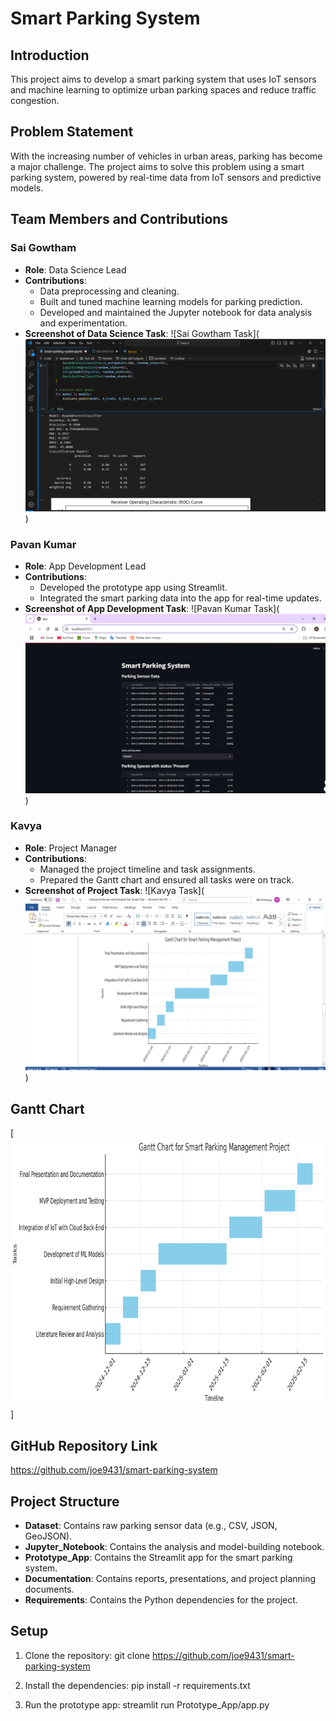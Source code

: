 # Smart Parking System

## Introduction
This project aims to develop a smart parking system that uses IoT sensors and machine learning to optimize urban parking spaces and reduce traffic congestion.

## Problem Statement
With the increasing number of vehicles in urban areas, parking has become a major challenge. The project aims to solve this problem using a smart parking system, powered by real-time data from IoT sensors and predictive models.

## Team Members and Contributions

### Sai Gowtham
- **Role**: Data Science Lead
- **Contributions**:
  - Data preprocessing and cleaning.
  - Built and tuned machine learning models for parking prediction.
  - Developed and maintained the Jupyter notebook for data analysis and experimentation.
- **Screenshot of Data Science Task**:
  ![Sai Gowtham Task](![alt text](<Data Science.png>))

### Pavan Kumar
- **Role**: App Development Lead
- **Contributions**:
  - Developed the prototype app using Streamlit.
  - Integrated the smart parking data into the app for real-time updates.
- **Screenshot of App Development Task**:
  ![Pavan Kumar Task](![alt text](<App Development.png>))

### Kavya
- **Role**: Project Manager
- **Contributions**:
  - Managed the project timeline and task assignments.
  - Prepared the Gantt chart and ensured all tasks were on track.
- **Screenshot of Project Task**:
  ![Kavya Task](![alt text](<Project Manager.png>))

## Gantt Chart
[![alt text](<gantt cahrt.png>)]


## GitHub Repository Link
https://github.com/joe9431/smart-parking-system

## Project Structure
- **Dataset**: Contains raw parking sensor data (e.g., CSV, JSON, GeoJSON).
- **Jupyter_Notebook**: Contains the analysis and model-building notebook.
- **Prototype_App**: Contains the Streamlit app for the smart parking system.
- **Documentation**: Contains reports, presentations, and project planning documents.
- **Requirements**: Contains the Python dependencies for the project.

## Setup
1. Clone the repository:
git clone https://github.com/joe9431/smart-parking-system

2. Install the dependencies:
pip install -r requirements.txt

3. Run the prototype app:
streamlit run Prototype_App/app.py